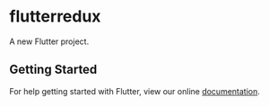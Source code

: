 # flutterredux

A new Flutter project.

## Getting Started

For help getting started with Flutter, view our online
[documentation](https://flutter.io/).
